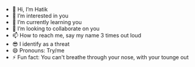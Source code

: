 - 👋 Hi, I’m Hatik
- 👀 I’m interested in you
- 🌱 I’m currently learning you
- 💞️ I’m looking to collaborate on you
- 📫 How to reach me, say my name 3 times out loud
- 😎 I identify as a threat
- 😄 Pronouns: Try/me
- ⚡ Fun fact: You can't breathe through your nose, with your tounge out

<!---
hatik-kar/hatik-kar is a ✨ special ✨ repository because its `README.md` (this file) appears on your GitHub profile.
You can click the Preview link to take a look at your changes.
--->
